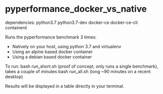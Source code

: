 # pyperformance_docker_vs_native

dependencies:
python3.7 python3.7-dev docker-ce docker-ce-cli containerd

Runs the pyperformance benchmark 3 times:
- Natively on your host, using python 3.7 and virtualenv
- Using an alpine based docker container
- Using a debian based docker container

To run:
bash run_short.sh (proof of concept, only runs a single benchmark), takes a couple of minutes
bash run_all.sh (long ~90 minutes on a recent desktop)

Results will be displayed in a table directly in your terminal.
